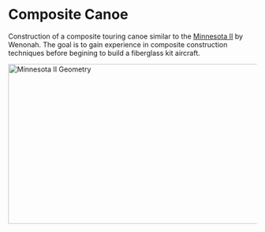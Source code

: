 # Composite Canoe
Construction of a composite touring canoe similar to the [Minnesota II](https://wenonah.com/Canoes.aspx?id=105) by Wenonah.  The goal is to gain experience in composite construction techniques before begining to build a fiberglass kit aircraft.

<img width="991" height="325" alt="Minnesota II Geometry" src="https://github.com/user-attachments/assets/cd3ec518-f315-4738-9123-ad711a89adba" />
